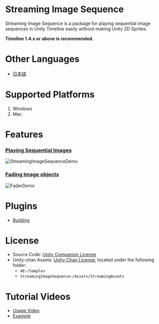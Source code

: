 # Streaming Image Sequence

Streaming Image Sequence is a package for playing sequential image sequences in Unity Timeline 
easily without making Unity 2D Sprites.

**Timeline 1.4.x or above is recommended.**

# Other Languages
- [日本語](README_JP.md)

# Supported Platforms

1. Windows
2. Mac

# Features

### [Playing Sequential Images](./Documentation~/en/StreamingImageSequencePlayableAsset.md)
![StreamingImageSequenceDemo](Documentation~/images/StreamingImageSequenceDemo.gif)

### [Fading Image objects](./Documentation~/en/FaderPlayableAsset.md)
![FaderDemo](Documentation~/images/FaderDemo.gif)


# Plugins
* [Building](Plugin~/Docs/en/BuildPlugins.md)

# License
* Source Code: [Unity Companion License](LICENSE.md)
* Unity-chan Assets: [Unity-Chan License](http://unity-chan.com/contents/guideline_en/), located under the following folder:
  - `AE~/Samples`
  - `StreamingImageSequence~/Assets/StreamingAssets`  

# Tutorial Videos
- [Usage Video](https://youtu.be/mlRbwqJ74CM)
- [Example](https://youtu.be/4og6rgQdb3c)


